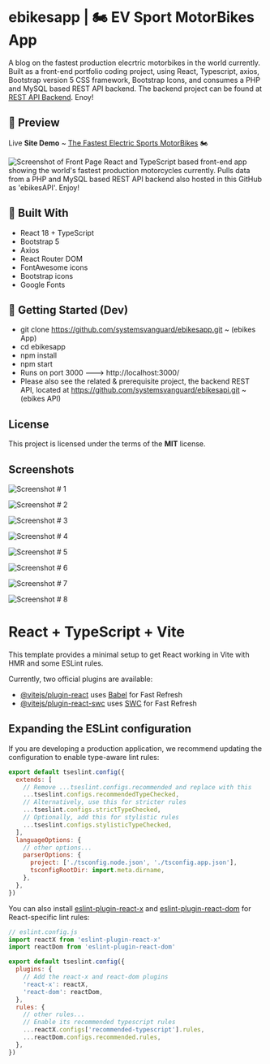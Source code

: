 # ebikesapp  |  🏍️   EV Sport MotorBikes App
A blog on the fastest production elecrtric motorbikes in the world currently.  Built as a front-end portfolio coding project, using React, Typescript, axios, Bootstrap version 5 CSS framework, Bootstrap Icons, and consumes a PHP and MySQL based REST API backend. The backend project can be found at [REST API Backend](https://github.com/systemsvanguard/ebikesapi). Enoy!


## 📸 Preview
Live **Site Demo** ~ [The Fastest Electric Sports MotorBikes](https://ebikesapp.ryanhunter.ca/)  🏍️ 

![Screenshot of Front Page](https://ebikesapp.ryanhunter.ca/images/screens/screens_01_ebikesapp.webp) 
React and TypeScript based front-end app showing the world's fastest production motorcycles currently. Pulls data from a PHP and MySQL based REST API backend also hosted in this GitHub as 'ebikesAPI'. Enjoy!


## 🔧 Built With

- React 18 + TypeScript
- Bootstrap 5
- Axios
- React Router DOM
- FontAwesome icons
- Bootstrap icons
- Google Fonts


## 🚀 Getting Started (Dev)

- git clone https://github.com/systemsvanguard/ebikesapp.git ~ (ebikes App)    
- cd ebikesapp
- npm install
- npm start 
- Runs on port 3000 ---> http://localhost:3000/   
- Please also see the related & prerequisite project, the backend REST API, located at  https://github.com/systemsvanguard/ebikesapi.git  ~ (ebikes API)     


## License
This project is licensed under the terms of the **MIT** license.


## Screenshots 

![Screenshot # 1](https://ebikesapp.ryanhunter.ca/images/screens/screens_01_ebikesapp.webp)   

![Screenshot # 2](https://ebikesapp.ryanhunter.ca/images/screens/screens_02_ebikesapp.webp)   

![Screenshot # 3](https://ebikesapp.ryanhunter.ca/images/screens/screens_03_ebikesapp.webp)   

![Screenshot # 4](https://ebikesapp.ryanhunter.ca/images/screens/screens_04_ebikesapp.webp)   

![Screenshot # 5](https://ebikesapp.ryanhunter.ca/images/screens/screens_05_ebikesapp.webp)   

![Screenshot # 6](https://ebikesapp.ryanhunter.ca/images/screens/screens_06_ebikesapp.webp)  

![Screenshot # 7](https://ebikesapp.ryanhunter.ca/images/screens/screens_07_ebikesapp.webp)   

![Screenshot # 8](https://ebikesapp.ryanhunter.ca/images/screens/screens_08_ebikesapp.webp)    






# React + TypeScript + Vite

This template provides a minimal setup to get React working in Vite with HMR and some ESLint rules.

Currently, two official plugins are available:

- [@vitejs/plugin-react](https://github.com/vitejs/vite-plugin-react/blob/main/packages/plugin-react) uses [Babel](https://babeljs.io/) for Fast Refresh
- [@vitejs/plugin-react-swc](https://github.com/vitejs/vite-plugin-react/blob/main/packages/plugin-react-swc) uses [SWC](https://swc.rs/) for Fast Refresh

## Expanding the ESLint configuration

If you are developing a production application, we recommend updating the configuration to enable type-aware lint rules:

```js
export default tseslint.config({
  extends: [
    // Remove ...tseslint.configs.recommended and replace with this
    ...tseslint.configs.recommendedTypeChecked,
    // Alternatively, use this for stricter rules
    ...tseslint.configs.strictTypeChecked,
    // Optionally, add this for stylistic rules
    ...tseslint.configs.stylisticTypeChecked,
  ],
  languageOptions: {
    // other options...
    parserOptions: {
      project: ['./tsconfig.node.json', './tsconfig.app.json'],
      tsconfigRootDir: import.meta.dirname,
    },
  },
})
```

You can also install [eslint-plugin-react-x](https://github.com/Rel1cx/eslint-react/tree/main/packages/plugins/eslint-plugin-react-x) and [eslint-plugin-react-dom](https://github.com/Rel1cx/eslint-react/tree/main/packages/plugins/eslint-plugin-react-dom) for React-specific lint rules:

```js
// eslint.config.js
import reactX from 'eslint-plugin-react-x'
import reactDom from 'eslint-plugin-react-dom'

export default tseslint.config({
  plugins: {
    // Add the react-x and react-dom plugins
    'react-x': reactX,
    'react-dom': reactDom,
  },
  rules: {
    // other rules...
    // Enable its recommended typescript rules
    ...reactX.configs['recommended-typescript'].rules,
    ...reactDom.configs.recommended.rules,
  },
})
```
